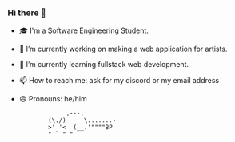 ### Hi there 👋

<!--

-->
- 🎓 I'm a Software Engineering Student.
- 🔭 I’m currently working on making a web application for artists. 
- 🌱 I’m currently learning fullstack web development.
- 📫 How to reach me: ask for my discord or my email address
- 😄 Pronouns: he/him

                   .---.
              (\./)     \.......-
              >' '<  (__.'""""BP
              " ` " "
